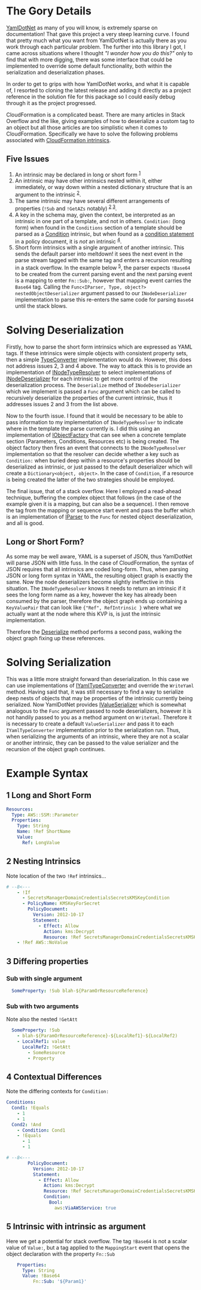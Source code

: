 # The Gory Details

[YamlDotNet](https://github.com/aaubry/YamlDotNet) as many of you will know, is extremely sparse on documentation! That gave this project a very steep learning curve. I found that pretty much what you want from YamlDotNet is actually there as you work through each particular problem. The further into this library I got, I came across situations where I thought _"I wonder how you do this?"_ only to find that with more digging, there was some interface that could be implemented to override some default functionality, both within the serialization and deserialization phases.

In order to get to grips with how YamlDotNet works, and what it is capable of, I resorted to cloning the latest release and adding it directly as a project reference in the solution file for this package so I could easily debug through it as the project progressed.

CloudFormation is a complicated beast. There are many articles in Stack Overflow and the like, giving examples of how to deserialize a custom tag to an object but all those articles are too simplistic when it comes to CloudFormation. Specifically we have to solve the following problems associated with [CloudFormation intrinsics](https://docs.aws.amazon.com/AWSCloudFormation/latest/UserGuide/intrinsic-function-reference.html).

## Five Issues

1. An intrinsic may be declared in long or short form <sup>[1](#1-long-and-short-form)</sup>
1. An intrinsic may have other intrinsics nested within it, either immediately, or way down within a nested dictionary structure that is an argument to the intrinsic <sup>[2](#2-nesting-intrinsics)</sup>.
1. The same intrinsic may have several different arrangements of properties (`!Sub` and `!GetAZs` notably) <sup>[2](#2-nesting-intrinsics) [3](#3-differing-properties)</sup>.
1. A key in the schema may, given the context, be interpreted as an intrinsic in one part of a template, and not in others. `Condition:` (long form) when found in the `Conditions` section of a template should be parsed as a [Condition](https://docs.aws.amazon.com/AWSCloudFormation/latest/UserGuide/intrinsic-function-reference-condition.html) intrinsic, but when found as a [condition statement](https://docs.aws.amazon.com/IAM/latest/UserGuide/reference_policies_elements_condition.html) in a policy document, it is _not_ an intrinsic <sup>[4](#4-contextual-differences)</sup>.
5. Short form intrinsics with a single argument of another intrinsic. This sends the default parser into meltdown! it sees the next event in the parse stream tagged with the same tag and enters a recursion resulting in a stack overflow. In the example below <sup>[5](5-intrinsic-with-intrinsic-as-argument)</sup>, the parser expects `!Base64` to be created from the current parsing event and the next parsing event is a mapping to enter `Fn::Sub:`, however that mapping event carries the `Base64` tag. Calling the `Func<IParser, Type, object?> nestedObjectDeserializer` argument passed to our `INodeDeserializer` implementation to parse this re-enters the same code for parsing `Base64` until the stack blows.

# Solving Deserialization

Firstly, how to parse the short form intrinsics which are expressed as YAML tags. If these intrinsics were simple objects with consistent property sets, then a simple [TypeConverter](https://www.google.com/search?q=yamldotnet+type+converter) implementation would do. However, this does not address issues 2, 3 and 4 above. The way to attack this is to provide an implementation of [INodeTypeResolver](https://github.com/aaubry/YamlDotNet/blob/master/YamlDotNet/Serialization/INodeTypeResolver.cs) to select implementations of [INodeDeserializer](https://github.com/aaubry/YamlDotNet/blob/master/YamlDotNet/Serialization/INodeDeserializer.cs) for each intrinsic to get more control of the deserialization process. The `Deserialize` method of `INodeDeserializer` which we implement is passed a `Func` argument which can be called to recursively deserialize the properties of the current intrinsic, thus it addresses issues 2 and 3 from the list above.

Now to the fourth issue. I found that it would be necessary to be able to pass information to my implementation of `INodeTypeResolver` to indicate where in the template the parse currently is. I did this using an implementation of [IObjectFactory](https://github.com/aaubry/YamlDotNet/blob/master/YamlDotNet/Serialization/IObjectFactory.cs) that can see when a concrete template section (Parameters, Conditions, Resources etc) is being created. The object factory then fires an event that connects to the `INodeTypeResolver` implementation so that the resolver can decide whether a key such as `Condition:` when buried deep within a resource's properties should be deserialized as intrinsic, or just passed to the default deserializer which will create a `Dictionary<object, object>`. In the case of `Condition`, if a resource is being created the latter of the two strategies should be employed.

The final issue, that of a stack overflow. Here I employed a read-ahead technique, buffering the complex object that follows (in the case of the example given it is a mapping, but can also be a sequence). I then remove the tag from the mapping or sequence start event and pass the buffer which is an implementation of [IParser](https://github.com/aaubry/YamlDotNet/blob/master/YamlDotNet/Core/IParser.cs) to the `Func` for nested object deserialization, and all is good.

## Long or Short Form?

As some may be well aware, YAML is a superset of JSON, thus YamlDotNet will parse JSON with little fuss. In the case of CloudFormation, the syntax of JSON requires that all intrinsics are coded long-form. Thus, when parsing JSON or long form syntax in YAML, the resulting object graph is exactly the same. Now the node deserializers become slightly ineffective in this situation. The `INodeTypeResolver` knows it needs to return an intrinsic if it sees the long form name as a key, however the key has already been consumed by the parser, therefore the object graph ends up containing a `KeyValuePair` that can look like `{"Ref", RefIntrinsic }` where what we actually want at the node where this KVP is, is just the intrinsic implementation.

Therefore the [Deserialize](xref:Firefly.CloudFormationParser.TemplateObjects.Template.Deserialize(System.String,System.Boolean,System.Collections.Generic.IDictionary{System.String,System.Object})) method performs a second pass, walking the object graph fixing up these references.


# Solving Serialization

This was a little more straight forward than deserialization. In this case we can use implementations of [IYamlTypeConverter](https://github.com/aaubry/YamlDotNet/blob/master/YamlDotNet/Serialization/IYamlTypeConverter.cs) and override the `WriteYaml` method. Having said that, it was still necessary to find a way to serialize deep nests of objects that may be properties of the intrinsic currently being serialized. Now YamlDotNet provides [IValueSerializer](https://github.com/aaubry/YamlDotNet/blob/master/YamlDotNet/Serialization/IValueSerializer.cs) which is somewhat analogous to the `Func` argument passed to node deserializers, however it is not handily passed to you as a method argument on `WriteYaml`. Therefore it is necessary to create a default `ValueSerializer` and pass it to each `IYamlTypeConverter` implementation prior to the serialization run. Thus, when serializing the arguments of an intrinsic, where they are not a scalar or another intrinsic, they can be passed to the value serializer and the recursion of the object graph continues.

# Example Syntax

## 1 Long and Short Form

```yaml
Resources:
  Type: AWS::SSM::Parameter
  Properties:
    Type: String
    Name: !Ref ShortName
    Value:
      Ref: LongValue
```

## 2 Nesting Intrinsics

Note location of the two `!Ref` intrinsics...
```yaml
# --8<---
    - !If
      - SecretsManagerDomainCredentialsSecretsKMSKeyCondition
      - PolicyName: KMSKeyForSecret
        PolicyDocument:
          Version: 2012-10-17
          Statement:
            - Effect: Allow
              Action: kms:Decrypt
              Resource: !Ref SecretsManagerDomainCredentialsSecretsKMSKey
    - !Ref AWS::NoValue
```

## 3 Differing properties

### Sub with single argument

```yaml
  SomeProperty: !Sub blah-${ParamOrResourceReference}
```
### Sub with two arguments

Note also the nested `!GetAtt`

```yaml
  SomeProperty: !Sub
    - blah-${ParamOrResourceReference}-${LocalRef1}-${LocalRef2)
    - LocalRef1: value
      LocalRef2: !GetAtt
        - SomeResource
        - Property
```

## 4 Contextual Differences

Note the differing contexts for `Condition:`

```yaml
Conditions:
  Cond1: !Equals
    - 1
    - 1
  Cond2: !And
    - Condition: Cond1
    - !Equals
      - 1
      - 1

# --8<---
        PolicyDocument:
          Version: 2012-10-17
          Statement:
            - Effect: Allow
              Action: kms:Decrypt
              Resource: !Ref SecretsManagerDomainCredentialsSecretsKMSKey
              Condition:
                Bool:
                  aws:ViaAWSService: true
```

## 5 Intrinsic with intrinsic as argument

Here we get a potential for stack overflow. The tag `!Base64` is not a scalar value of `Value:`, but a tag applied to the `MappingStart` event that opens the object declaration with the property `Fn::Sub`

```yaml
    Properties:
      Type: String
      Value: !Base64
          Fn::Sub: '${Param1}'
```
